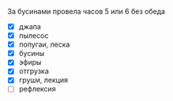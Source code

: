 За бусинами провела часов 5 или 6 без обеда 
- [x] джапа
- [x] пылесос 
- [x] попугаи, леска
- [x] бусины
- [x] эфиры
- [x] отгрузка
- [x] груши, лекция
- [ ] рефлексия 
